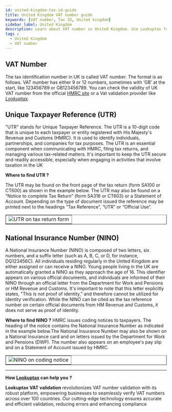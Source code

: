 ```yaml
---
id: united-kingdom-tax-id-guide
title: United Kingdom VAT number guide
keywords: [VAT number, Tax ID, United kingdom]
sidebar_label: United Kingdom
description: Learn about VAT number in United Kingdom. Use Lookuptax for hassle-free tax id validation in United Kingdom and other 100+ countries
tags : 
  - United Kingdom
  - VAT number
---
```


## VAT Number 
The tax identification number in UK is called VAT number. The format is as follows. VAT number has either 9 or 12 numbers, sometimes with ‘GB’ at the start, like 123456789 or GB123456789. You can check the validity of UK VAT number from the official [HMRC site](https://www.gov.uk/check-uk-vat-number) or a Vat validation provider like _[Lookuptax](https://lookuptax.com/)_.

## Unique Taxpayer Reference (UTR)

"UTR" stands for Unique Taxpayer Reference. The UTR is a 10-digit code that is unique to each taxpayer or entity registered with His Majesty's Revenue and Customs (HMRC). It is used to identify individuals, partnerships, and companies for tax purposes. The UTR is an essential component when communicating with HMRC, filing tax returns, and managing various tax-related matters. It's important to keep the UTR secure and readily accessible, especially when engaging in activities that involve taxation in the UK

**Where to find UTR ?**

The UTR may be found on the front page of the tax return (form SA100 or CT600) as shown in the example below. The UTR may also be found on a “Notice to complete Tax Return” (form SA316 or CT603) or a Statement of Account. Depending on the type of document issued the reference may be printed next to the headings “Tax Reference”, “UTR” or “Official Use”.

<table align="center" border="1px" border-color="#dedede"><tr><td>
  <img src="/docs/img/taxid/UTR.PNG" alt="UTR on tax return form"/>
  </td></tr>
</table>

## National Insurance Number (NINO)

A National Insurance Number (NINO) is composed of two letters, six numbers, and a suffix letter (such as A, B, C, or D, for instance, DQ123456C). All individuals residing regularly in the United Kingdom are either assigned or can receive a NINO. Young people living in the UK are automatically granted a NINO as they approach the age of 16. This identifier appears on various official documents, and individuals are informed of their NINO through an official letter from the Department for Work and Pensions or HM Revenue and Customs. It's important to note that this letter explicitly states, "This is not proof of identity," and therefore cannot be utilized for identity verification. While the NINO can be cited as the tax reference number on certain official documents from HM Revenue and Customs, it does not serve as proof of identity.

**Where to find NINO ?**
HMRC issues coding notices to taxpayers. The heading of the notice contains the National Insurance Number as indicated in the example below.The National Insurance Number may also be shown on a National Insurance card and on letters issued by the Department for Work and Pensions (DWP). The number also appears on an employee's pay slip and on a Statement of Account issued by HMRC.

<table align="center" border="1px" border-color="#dedede"><tr><td>
  <img src="/docs/img/taxid/nino.PNG" alt="NINO on coding notice"/>
  </td></tr>
</table>

----
**How [Lookuptax](https://lookuptax.com/) can help you ?**

**Lookuptax VAT validation**  revolutionizes VAT number validation with its robust platform, empowering businesses to seamlessly verify VAT numbers across over 100 countries. Our cutting-edge technology ensures accurate and efficient validation, reducing errors and enhancing compliance

